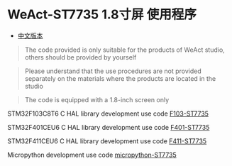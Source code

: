 # WeAct-ST7735 1.8寸屏 使用程序

* [中文版本](./README-zh.md)

> The code provided is only suitable for the products of WeAct studio, others should be provided by yourself

> Please understand that the use procedures are not provided separately on the materials where the products are located in the studio

> The code is equipped with a 1.8-inch screen only

STM32F103C8T6 C HAL library development use code [F103-ST7735](https://github.com/WeAct-TC/WeAct-Studio-Product.git)

STM32F401CEU6 C HAL library development use code [F401-ST7735](https://github.com/WeAct-TC/WeAct-Studio-Product.git)

STM32F411CEU6 C HAL library development use code [F411-ST7735](https://github.com/WeAct-TC/WeAct-Studio-Product.git)

Micropython development use code [micropython-ST7735](https://github.com/WeAct-TC/WeAct-Studio-Product.git)